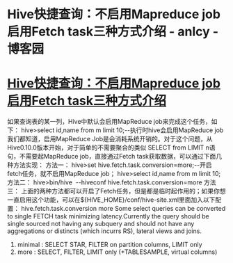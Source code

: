 
# Hive快捷查询：不启用Mapreduce job启用Fetch task三种方式介绍 - anlcy - 博客园






# [Hive快捷查询：不启用Mapreduce job启用Fetch task三种方式介绍](https://www.cnblogs.com/camilla/p/8986555.html)
如果查询表的某一列，Hive中默认会启用MapReduce job来完成这个任务，如下：
hive>select id,name from m limit 10;--执行时hive会启用MapReduce job
我们都知道，启用MapReduce Job是会消耗系统开销的。对于这个问题，从Hive0.10.0版本开始，对于简单的不需要聚合的类似
SELECT <col> from <table> LIMIT n语句，不需要起MapReduce job，直接通过Fetch task获取数据，可以通过下面几种方法实现：
方法一：
hive>set hive.fetch.task.conversion=more;--开启fetch任务，就不启用MapReduce job；
hive>select id,name from m limit 10;
方法二：
hive>bin/hive  --hiveconf hive.fetch.task.conversion=more
方法三：
上面的两种方法都可以开启了Fetch任务，但是都是临时起作用的；如果你想一直启用这个功能，可以在${HIVE_HOME}/conf/hive-site.xml里面加入以下配置：
<property>
<name>hive.fetch.task.conversion</name>
<value>more</value>
<description>
Some select queries can be converted to single FETCH task
minimizing latency.Currently the query should be single
sourced not having any subquery and should not have
any aggregations or distincts (which incurrs RS),
lateral views and joins.
1. minimal : SELECT STAR, FILTER on partition columns, LIMIT only
2. more    : SELECT, FILTER, LIMIT only (+TABLESAMPLE, virtual columns)
</description>
</property>





